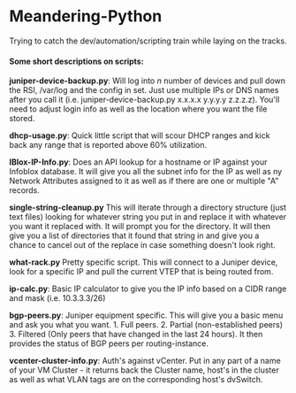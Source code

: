 # Meandering-Python
Trying to catch the dev/automation/scripting train while laying on the tracks.


#### Some short descriptions on scripts:

**juniper-device-backup.py**: Will log into _n_ number of devices and pull down the RSI, /var/log and the config in set.  Just use multiple IPs or DNS names after you call it (i.e. juniper-device-backup.py x.x.x.x y.y.y.y z.z.z.z).  You'll need to adjust login info as well as the location where you want the file stored.

**dhcp-usage.py**: Quick little script that will scour DHCP ranges and kick back any range that is reported above 60% utilization.

**IBlox-IP-Info.py**: Does an API lookup for a hostname or IP against your Infoblox database.
It will give you all the subnet info for the IP as well as ny Network Attributes assigned to it as well as if there are one
or multiple "A" records.

**single-string-cleanup.py**
This will iterate through a directory structure (just text files) looking for whatever string you put in and replace it 
with whatever you want it replaced with.  It will prompt you for the directory.  It will then give you a list of directories
that it found that string in and give you a chance to cancel out of the replace in case something doesn't look right.

**what-rack.py** 
Pretty specific script.  This will connect to a Juniper device, look for a specific IP and pull the current VTEP that is being routed from. 

**ip-calc.py**:  Basic IP calculator to give you the IP info based on a CIDR range and mask (i.e. 10.3.3.3/26)

**bgp-peers.py**:  Juniper equipment specific.  This will give you a basic menu and ask you what you want.  1.  Full peers.  2.  Partial (non-established peers) 3. Filtered (Only peers that have changed in the last 24 hours).  It then provides the status of BGP peers per routing-instance.

**vcenter-cluster-info.py**:  Auth's against vCenter.  Put in any part of a name of your VM Cluster - it returns back the Cluster name, host's in the cluster as well as what VLAN tags are on the corresponding host's dvSwitch.